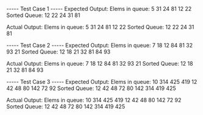 ----- Test Case 1 -----
Expected Output:
Elems in queue: 5
31
24
81
12
22
Sorted Queue: 12 22 24 31 81

Actual Output:
Elems in queue: 5
31
24
81
12
22
Sorted Queue: 12 22 24 31 81


----- Test Case 2 -----
Expected Output:
Elems in queue: 7
18
12
84
81
32
93
21
Sorted Queue: 12 18 21 32 81 84 93

Actual Output:
Elems in queue: 7
18
12
84
81
32
93
21
Sorted Queue: 12 18 21 32 81 84 93


----- Test Case 3 -----
Expected Output:
Elems in queue: 10
314
425
419
12
42
48
80
142
72
92
Sorted Queue: 12 42 48 72 80 142 314 419 425

Actual Output:
Elems in queue: 10
314
425
419
12
42
48
80
142
72
92
Sorted Queue: 12 42 48 72 80 142 314 419 425